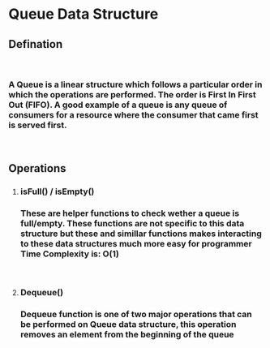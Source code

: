 # Queue Data Structure

## Defination

<br />

### A Queue is a linear structure which follows a particular order in which the operations are performed. The order is First In First Out (FIFO). A good example of a queue is any queue of consumers for a resource where the consumer that came first is served first.

<br/>

## Operations

  1. ### isFull() / isEmpty()
     ### These are helper functions to check wether a queue is full/empty. These functions are not specific to this data structure but these and simillar functions makes interacting to these data structures much more easy for programmer <strong>Time Complexity is: O(1) </strong> 

  <br/>

  2. ### Dequeue()
     ### Dequeue function is one of two major operations that can be performed on Queue data structure, this operation <strong> removes an element from the beginning of the queue </strong>